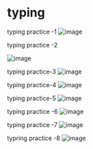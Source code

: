 # typing




typing practice -1
![image](https://github.com/user-attachments/assets/95df6632-7bca-4352-b2a3-6bc34f40d9dd)


typing practice -2

![image](https://github.com/user-attachments/assets/b21f6c33-9b90-4374-a5c8-2311002cada2)


typing practice-3
![image](https://github.com/user-attachments/assets/804d28b5-824d-472c-9874-a8b8e4a55306)

typing practice-4 
![image](https://github.com/user-attachments/assets/55b2237b-8484-4fe4-907a-3f627c58f603)


typing practice-5
![image](https://github.com/user-attachments/assets/d0ed266a-29a7-4472-b1d5-ebe1df6d1b8b)


typing practice -6
![image](https://github.com/user-attachments/assets/1a4c5160-66a3-423e-95aa-1aa8b39f4fbe)


typing practice -7
![image](https://github.com/user-attachments/assets/cd122a01-245f-4262-a96a-2132d0bf509a)


typring practice -8
![image](https://github.com/user-attachments/assets/83a2d294-b7c7-4b58-b453-603427edfe55)
